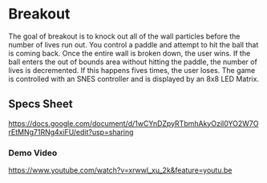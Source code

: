 # Breakout
The goal of breakout is to knock out all of the wall particles before the number of lives run out. You control a paddle and attempt to hit the ball that is coming back. Once the entire wall is broken down, the user wins. If the ball enters the out of bounds area without hitting the paddle, the number of lives is decremented. If this happens fives times, the user loses. The game is controlled with an SNES controller and is displayed by an 8x8 LED Matrix. 

## Specs Sheet
https://docs.google.com/document/d/1wCYnDZpyRTbmhAkyOziI0YO2W7OrEtMNg71RNg4xiFU/edit?usp=sharing

### Demo Video
https://www.youtube.com/watch?v=xrwwl_xu_2k&feature=youtu.be




